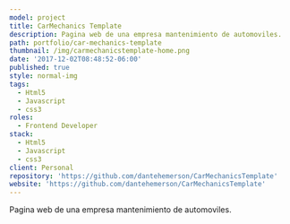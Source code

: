 ```yaml
---
model: project
title: CarMechanics Template
description: Pagina web de una empresa mantenimiento de automoviles.
path: portfolio/car-mechanics-template
thumbnail: /img/carmechanicstemplate-home.png
date: '2017-12-02T08:48:52-06:00'
published: true
style: normal-img
tags:
  - Html5
  - Javascript
  - css3
roles:
  - Frontend Developer
stack:
  - Html5
  - Javascript
  - css3
client: Personal
repository: 'https://github.com/dantehemerson/CarMechanicsTemplate'
website: 'https://github.com/dantehemerson/CarMechanicsTemplate'
---
```

Pagina web de una empresa mantenimiento de automoviles.
